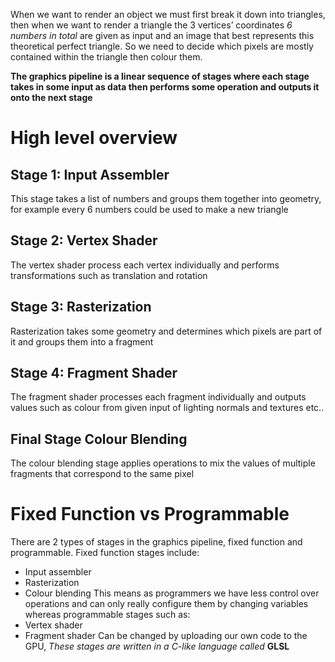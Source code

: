 When we want to render an object we must first break it down into triangles, then when we want to render a triangle the 3 vertices’ coordinates *6 numbers in total* are given as input and an image that best represents this theoretical perfect triangle. So we need to decide which pixels are mostly contained within the triangle then colour them.

**The graphics pipeline is a linear sequence of stages where each stage takes in some input as data then performs some operation and outputs it onto the next stage**

# High level overview

## Stage 1: Input Assembler

This stage takes a list of numbers and groups them together into geometry, for example every 6 numbers could be used to make a new triangle

## Stage 2: Vertex Shader

The vertex shader process each vertex individually and performs transformations such as translation and rotation

## Stage 3:  Rasterization

Rasterization takes some geometry and determines which pixels are part of it and groups them into a fragment

## Stage 4: Fragment Shader

The fragment shader processes each fragment individually and outputs values such as colour from given input of lighting normals and textures etc..

## Final Stage Colour Blending

The colour blending stage applies operations to mix the values of multiple fragments that correspond to the same pixel

# Fixed Function vs Programmable

There are 2 types of stages in the graphics pipeline, fixed function and programmable. 
Fixed function stages include:

* Input assembler
* Rasterization
* Colour blending
  This means as programmers we have less control over operations and can only really configure them by changing variables whereas programmable stages such as:
* Vertex shader
* Fragment shader
  Can be changed by uploading our own code to the GPU, *These stages are written in a C-like language called* **GLSL**
